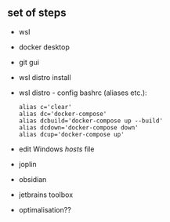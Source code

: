 ## set of steps

- wsl
- docker desktop
- git gui
- wsl distro install
- wsl distro - config bashrc (aliases etc.):
	```
	alias c='clear'
	alias dc='docker-compose'
	alias dcbuild='docker-compose up --build'
	alias dcdown='docker-compose down'
	alias dcup='docker-compose up'
	```


- edit Windows *hosts* file
- joplin
- obsidian
- jetbrains toolbox
- optimalisation??